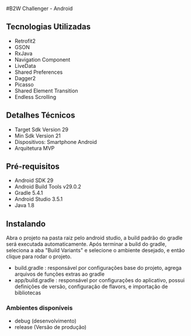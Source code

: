 #B2W Challenger - Android

## Tecnologias Utilizadas
*   Retrofit2
*   GSON
*   RxJava
*   Navigation Component
*   LiveData
*   Shared Preferences
*   Dagger2
*   Picasso
*   Shared Element Transition
*   Endless Scrolling

## Detalhes Técnicos
*   Target Sdk Version 29
*   Min Sdk Version 21
*   Dispositivos: Smartphone Android
*   Arquitetura MVP

## Pré-requisitos
*   Android SDK 29
*   Android Build Tools v29.0.2
*   Gradle 5.4.1
*   Android Studio 3.5.1
*   Java 1.8

## Instalando
Abra o projeto na pasta raiz pelo android studio, a build padrão do gradle será executada automaticamente.
Após terminar a build do gradle, seleciona a aba "Build Variants" e selecione o ambiente desejado, e então clique para rodar o projeto.

*   build.gradle : responsável por configurações base do projeto, agrega arquivos de funções extras ao gradle
*   app/build.gradle : responsável por configurações do aplicativo, possui definições de versão, configuração de flavors, e importação de bibliotecas

### Ambientes disponíveis
*   debug (desenvolvimento)
*   release (Versão de produção)